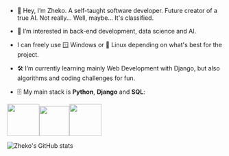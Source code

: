 * 👋 Hey, I’m Zheko. A self-taught software developer. Future creator of a true AI. Not really...  Well, maybe... It's classified.

* 👀 I’m interested in back-end development, data science and AI.

* I can freely use 🪟 Windows or 🐧 Linux depending on what's best for the project.

* 🛠️ I’m currently learning mainly Web Development with Django, but also algorithms and coding challenges for fun.

* 🗄️ My main stack is __Python__, __Django__ and __SQL__:

<img src="https://github.com/ZhekoGinev/media/blob/main/images/Python.svg.png" height=75><img src="https://github.com/ZhekoGinev/media/blob/main/images/django-icon-0.png" height=70><img src="https://github.com/ZhekoGinev/media/blob/main/images/Database-mysql.svg.png" height=75>
<br>

![Zheko's GitHub stats](https://github-readme-stats.vercel.app/api?username=ZhekoGinev&show_icons=true&theme=dracula)

